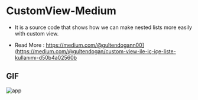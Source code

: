 # CustomView-Medium

- It is a source code that shows how we can make nested lists more easily with custom view.

- Read More : https://medium.com/@gultendogann00](https://medium.com/@gultendogan/custom-view-i̇le-i̇ç-i̇çe-liste-kullanımı-d50b4a02560b

## GIF
![app](https://github.com/gultendogan0/CustomView-Medium/assets/63645518/acf434f0-1b4c-4ea9-a94a-d795859e8eb4)
